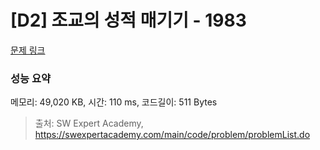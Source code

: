 # [D2] 조교의 성적 매기기 - 1983 

[문제 링크](https://swexpertacademy.com/main/code/problem/problemDetail.do?contestProbId=AV5PwGK6AcIDFAUq) 

### 성능 요약

메모리: 49,020 KB, 시간: 110 ms, 코드길이: 511 Bytes



> 출처: SW Expert Academy, https://swexpertacademy.com/main/code/problem/problemList.do